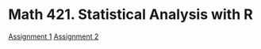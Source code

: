 # Math 421. Statistical Analysis with R
[Assignment 1](Assignment-1.html)
[Assignment 2](Assignment2.html)
